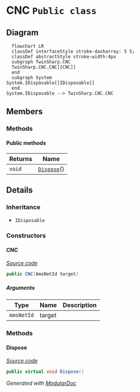 # CNC `Public class`

## Diagram
```mermaid
  flowchart LR
  classDef interfaceStyle stroke-dasharray: 5 5;
  classDef abstractStyle stroke-width:4px
  subgraph TwinSharp.CNC
  TwinSharp.CNC.CNC[[CNC]]
  end
  subgraph System
System.IDisposable[[IDisposable]]
  end
System.IDisposable --> TwinSharp.CNC.CNC
```

## Members
### Methods
#### Public  methods
| Returns | Name |
| --- | --- |
| `void` | [`Dispose`](#dispose)() |

## Details
### Inheritance
 - `IDisposable`

### Constructors
#### CNC
[*Source code*](https://github.com///blob//TwinSharp/CNC/CNC.cs#L17)
```csharp
public CNC(AmsNetId target)
```
##### Arguments
| Type | Name | Description |
| --- | --- | --- |
| `AmsNetId` | target |   |

### Methods
#### Dispose
[*Source code*](https://github.com///blob//TwinSharp/CNC/CNC.cs#L89)
```csharp
public virtual void Dispose()
```

*Generated with* [*ModularDoc*](https://github.com/hailstorm75/ModularDoc)
